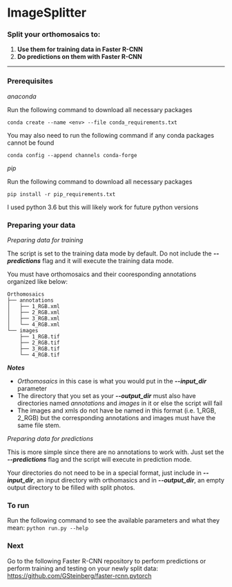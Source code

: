 # **ImageSplitter**
### **Split your orthomosaics to:**
1. **Use them for training data in Faster R-CNN**
2. **Do predictions on them with Faster R-CNN**
---
### Prerequisites
*anaconda*

Run the following command to download all necessary packages

`conda create --name <env> --file conda_requirements.txt`

You may also need to run the following command if any conda packages cannot be found

`conda config --append channels conda-forge`

*pip*

Run the following command to download all necessary packages

`pip install -r pip_requirements.txt`

I used python 3.6 but this will likely work for future python versions

### Preparing your data
*Preparing data for training*

The script is set to the training data mode by default. Do not include the ***--predictions*** flag and it will execute the training data mode.

You must have orthomosaics and their cooresponding annotations organized like below:
```
Orthomosaics
├── annotations 
│   ├── 1_RGB.xml  
│   ├── 2_RGB.xml  
│   ├── 3_RGB.xml  
│   └── 4_RGB.xml  
└── images 
    ├── 1_RGB.tif 
    ├── 2_RGB.tif 
    ├── 3_RGB.tif 
    └── 4_RGB.tif  
```
***Notes***
- *Orthomosaics* in this case is what you would put in the ***--input_dir*** parameter
- The directory that you set as your ***--output_dir*** must also have directories named *annotations* and *images* in it or else the script will fail
- The images and xmls do not have be named in this format (i.e. 1_RGB, 2_RGB) but the corresponding annotations and images must have the same file stem.

*Preparing data for predictions*

This is more simple since there are no annotations to work with. Just set the ***--predictions*** flag and the script will execute in prediction mode.

Your directories do not need to be in a special format, just include in ***--input_dir***, an input directory with orthomasics and in ***--output_dir***, an empty output directory to be filled with split photos.

### To run
Run the following command to see the available parameters and what they mean:
`python run.py --help`

### Next
Go to the following Faster R-CNN repository to perform predictions or perform training and testing on your newly split data:
https://github.com/GSteinberg/faster-rcnn.pytorch

